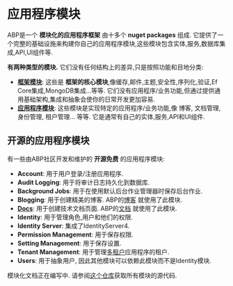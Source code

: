 # 应用程序模块

ABP是一个 **模块化的应用程序框架** 由十多个 **nuget packages** 组成. 它提供了一个完整的基础设施来构建你自己的应用程序模块,这些模块包含实体,服务,数据库集成,API,UI组件等.

**有两种类型的模块.** 它们没有任何结构上的差异,只是按照功能和目地分类:

* [**框架模块**](https://github.com/abpframework/abp/tree/master/framework/src): 这些是 **框架的核心模块**,像缓存,邮件,主题,安全性,序列化,验证,Ef Core集成,MongoDB集成...等等. 它们没有应用程序/业务功能,但通过提供通用基础架构,集成和抽象会使你的日常开发更加容易.
* [**应用程序模块**](https://github.com/abpframework/abp/tree/master/modules): 这些模块是实现特定的应用程序/业务功能,像 博客, 文档管理, 身份管理, 租户管理... 等等. 它是通常有自己的实体,服务,API和UI组件.

## 开源的应用程序模块

有一些由ABP社区开发和维护的 **开源免费** 的应用程序模块:

* **Account**: 用于用户登录/注册应用程序.
* **Audit Logging**: 用于将审计日志持久化到数据库.
* **Background Jobs**: 用于在使用默认后台作业管理器时保存后台作业.
* **Blogging**: 用于创建精美的博客. ABP的[博客](https://blog.abp.io/) 就使用了此模块.
* [**Docs**](Docs.md): 用于创建技术文档页面. ABP的[文档](https://abp.io/documents/) 就使用了此模块.
* **Identity**: 用于管理角色,用户和他们的权限.
* **Identity Server**: 集成了IdentityServer4.
* **Permission Management**: 用于保存权限.
* **Setting Management**: 用于保存设置.
* **Tenant Management**: 用于管理[多租户](../Multi-Tenancy.md)应用程序的租户.
* **Users**: 用于抽象用户, 因此其他模块可以依赖此模块而不是Identity模块.

模块化文档正在编写中. 请参阅[这个仓库](https://github.com/abpframework/abp/tree/master/modules)获取所有模块的源代码.